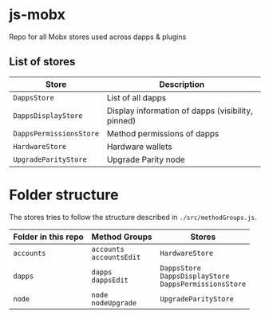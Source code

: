 # js-mobx

Repo for all Mobx stores used across dapps & plugins

## List of stores

| Store                   | Description                                       |
| ----------------------- | ------------------------------------------------- |
| `DappsStore`            | List of all dapps                                 |
| `DappsDisplayStore`     | Display information of dapps (visibility, pinned) |
| `DappsPermissionsStore` | Method permissions of dapps                       |
| `HardwareStore`         | Hardware wallets                                  |
| `UpgradeParityStore`    | Upgrade Parity node                               |

# Folder structure

The stores tries to follow the structure described in `./src/methodGroups.js`.

| Folder in this repo | Method Groups                | Stores                                                         |
| ------------------- | ---------------------------- | -------------------------------------------------------------- |
| `accounts`          | `accounts`<br>`accountsEdit` | `HardwareStore`                                                |
| `dapps`             | `dapps`<br>`dappsEdit`       | `DappsStore`<br>`DappsDisplayStore`<br>`DappsPermissionsStore` |
| `node`              | `node`<br>`nodeUpgrade`      | `UpgradeParityStore`                                           |
